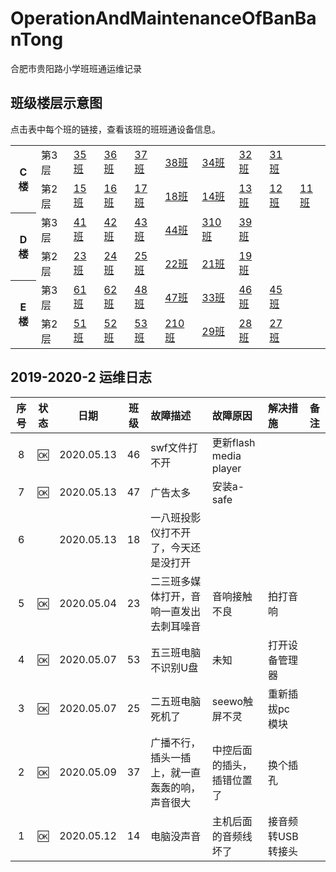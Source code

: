 # OperationAndMaintenanceOfBanBanTong
合肥市贵阳路小学班班通运维记录

## 班级楼层示意图
点击表中每个班的链接，查看该班的班班通设备信息。

<table>
  <tr>
    <th rowspan="2">C楼</th>
    <td>第3层</td>
    <td><a href="./C323/readme.md">35班</a></td>
    <td><a href="./C321/readme.md">36班</a></td>
    <td><a href="./C319/readme.md">37班</a></td>
    <td><a href="./C317/readme.md">38班</a></td>
    <td><a href="./C307/readme.md">34班</a></td>
    <td><a href="./C303/readme.md">32班</a></td>
    <td><a href="./C301/readme.md">31班</a></td>
  </tr>
  <tr>
    <td>第2层</td>
    <td><a href="./C223/readme.md">15班</a></td>
    <td><a href="./C221/readme.md">16班</a></td>
    <td><a href="./C219/readme.md">17班</a></td>
    <td><a href="./C217/readme.md">18班</a></td>
    <td><a href="./C207/readme.md">14班</a></td>
    <td><a href="./C205/readme.md">13班</a></td>
    <td><a href="./C203/readme.md">12班</a></td>
    <td><a href="./C201/readme.md">11班</a></td>

  </tr>
  <tr>
    <th rowspan="2">D楼</th>
    <td>第3层</td>
    <td><a href="./D326/readme.md">41班</a></td>
    <td><a href="./D324/readme.md">42班</a></td>
    <td><a href="./D322/readme.md">43班</a></td>
    <td><a href="./D320/readme.md">44班</a></td>
    <td><a href="./D303/readme.md">310班</a></td>
    <td><a href="./D301/readme.md">39班</a></td>

  </tr>
  <tr>
    <td>第2层</td>
    <td><a href="./D227/readme.md">23班</a></td>
    <td><a href="./D225/readme.md">24班</a></td>
    <td><a href="./D223/readme.md">25班</a></td>
    <td><a href="./D205/readme.md">22班</a></td>
    <td><a href="./D203/readme.md">21班</a></td>
    <td><a href="./D201/readme.md">19班</a></td>

  </tr>
  <tr>
    <th rowspan="2">E楼</th>
    <td>第3层</td>
    <td><a href="./E327/readme.md">61班</a></td>
    <td><a href="./E325/readme.md">62班</a></td>
    <td><a href="./E308/readme.md">48班</a></td>
    <td><a href="./E306/readme.md">47班</a></td>
    <td><a href="./E305/readme.md">33班</a></td>
    <td><a href="./E304/readme.md">46班</a></td>
    <td><a href="./E302/readme.md">45班</a></td>

  </tr>
  <tr>
    <td>第2层</td>
    <td><a href="./E228/readme.md">51班</a></td>
    <td><a href="./E226/readme.md">52班</a></td>
    <td><a href="./E224/readme.md">53班</a></td>
    <td><a href="./E208/readme.md">210班</a></td>
    <td><a href="./E206/readme.md">29班</a></td>
    <td><a href="./E204/readme.md">28班</a></td>
    <td><a href="./E202/readme.md">27班</a></td>

  </tr>
</table>

## 2019-2020-2 运维日志

|序号|状态|日期|班级|故障描述|故障原因|解决措施|备注|
| :---: | :---: | :---: | :---: |:--- |:--- |:--- | :---: |
|8|:ok:|2020.05.13|46|swf文件打不开|更新flash media player|
|7|:ok:|2020.05.13|47|广告太多|安装a-safe|
|6| |2020.05.13|18|一八班投影仪打不开了，今天还是没打开||
|5|:ok:|2020.05.04|23|二三班多媒体打开，音响一直发出去刺耳噪音|音响接触不良|拍打音响|
|4|:ok:|2020.05.07|53|五三班电脑不识别U盘|未知|打开设备管理器|
|3|:ok:|2020.05.07|25|二五班电脑死机了|seewo触屏不灵|重新插拔pc模块||
|2|:ok:|2020.05.09|37|广播不行，插头一插上，就一直轰轰的响，声音很大|中控后面的插头，插错位置了|换个插孔||
|1|:ok:|2020.05.12|14|电脑没声音|主机后面的音频线坏了|接音频转USB转接头||

